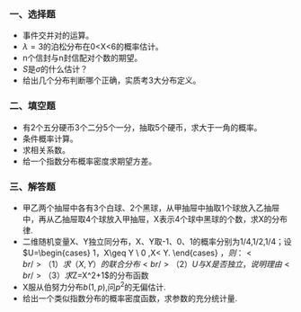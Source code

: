 ### <strong>一、选择题</strong>


 -  事件交并对的运算。 
-  $\lambda=3$的泊松分布在0&lt;X&lt;6的概率估计。 
-  n个信封与n封信配对个数的期望。 
-  $S$是$\sigma$的什么估计？ 
-  给出几个分布判断哪个正确，实质考3大分布定义。 


 ### <strong>二、填空题</strong>


 - 有2个五分硬币3个二分5个一分，抽取5个硬币，求大于一角的概率。
- 条件概率计算。
- 求相关系数。
- 给一个指数分布概率密度求期望方差。


 ### <strong>三、解答题</strong>


 -  甲乙两个抽屉中各有3个白球、2个黑球，从甲抽屉中抽取1个球放入乙抽屉中，再从乙抽屉取4个球放入甲抽屉，X表示4个球中黑球的个数，求X的分布律. 
-  二维随机变量X、Y独立同分布，X、Y取-1、0、1的概率分别为1/4,1/2,1/4；设 $U=\begin{cases} 1，X\geq Y \\ 0 ,X< Y. \end{cases} $，则：<br />（1）求（X,Y）的联合分布<br />（2）U与X是否独立，说明理由<br />（3）求$Z=X^2+1$的分布函数 
-  X服从伯努力分布$b(1,p)$,问$p^2$的无偏估计. 
-  给出一个类似指数分布的概率密度函数，求参数的充分统计量. 
